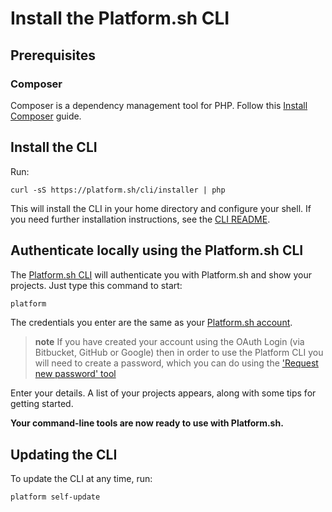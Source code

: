 # Install the Platform.sh CLI

## Prerequisites
	
### Composer

Composer is a dependency management tool for PHP. Follow this [Install Composer](https://getcomposer.org/download/) guide.

## Install the CLI

Run:

    curl -sS https://platform.sh/cli/installer | php

This will install the CLI in your home directory and configure your shell. If you need further installation instructions, see the [CLI README](https://github.com/platformsh/platformsh-cli/tree/master#installation).

## Authenticate locally using the Platform.sh CLI

The [Platform.sh CLI](https://github.com/platformsh/platformsh-cli) will
authenticate you with Platform.sh and show your projects. Just type this
command to start:

```bash
platform
```

The credentials you enter are the same as your [Platform.sh account](https://accounts.platform.sh/user).

> **note**
> If you have created your account using the OAuth Login (via Bitbucket, GitHub or Google) then in order to use the Platform CLI you
> will need to create a password, which you can do using the ['Request new password' tool](https://accounts.platform.sh/user/password)

Enter your details. A list of your projects appears, along with some
tips for getting started.

**Your command-line tools are now ready to use with Platform.sh.**

## Updating the CLI

To update the CLI at any time, run:

```bash
platform self-update
```
